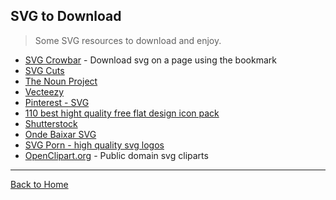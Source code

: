 ## SVG to Download
> Some SVG resources to download and enjoy.

* [SVG Crowbar](https://github.com/NYTimes/svg-crowbar) - Download svg on a page using the bookmark
* [SVG Cuts](http://svgcuts.com/blog/category/fsvgotw/)
* [The Noun Project](http://thenounproject.com/)
* [Vecteezy](http://www.vecteezy.com/)
* [Pinterest - SVG](http://www.pinterest.com/ligayatg/svg-files-free/)
* [110 best hight quality free flat design icon pack](http://www.pencilscoop.com/2013/07/110-best-high-quality-free-flat-design-icon-packs/)
* [Shutterstock](http://www.shutterstock.com/pt/cat-29-Vectors.html)
* [Onde Baixar SVG](http://willianjusten.com.br/onde-baixar-svg/)
* [SVG Porn - high quality svg logos](http://svgporn.com/)
* [OpenClipart.org](https://openclipart.org/) - Public domain svg cliparts

---
[Back to Home](https://github.com/willianjusten/awesome-svg)
